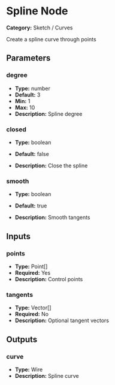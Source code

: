 
# Spline Node

**Category:** Sketch / Curves

Create a spline curve through points

## Parameters


### degree
- **Type:** number
- **Default:** 3
- **Min:** 1
- **Max:** 10
- **Description:** Spline degree


### closed
- **Type:** boolean
- **Default:** false


- **Description:** Close the spline


### smooth
- **Type:** boolean
- **Default:** true


- **Description:** Smooth tangents


## Inputs


### points
- **Type:** Point[]
- **Required:** Yes
- **Description:** Control points


### tangents
- **Type:** Vector[]
- **Required:** No
- **Description:** Optional tangent vectors


## Outputs


### curve
- **Type:** Wire
- **Description:** Spline curve



